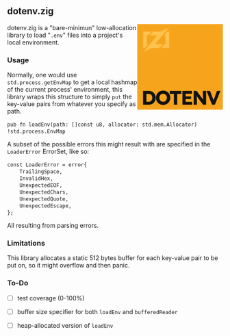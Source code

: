 ## dotenv.zig

<img src="./media/logo.svg" alt="dotenv.zig's logo" align="right" width="200" />

dotenv.zig is a "bare-minimun" low-allocation library to load "`.env`" files
into a project's  local environment.

### Usage

Normally, one would use `std.process.getEnvMap` to get a local hashmap of the
current process' environment, this library wraps this structure to simply `put`
the key-value pairs from whatever you specify as path.

```zig
pub fn loadEnv(path: []const u8, allocator: std.mem.Allocator) !std.process.EnvMap
```

A subset of the possible errors this might result with are specified in the
`LoaderError` ErrorSet, like so:

```zig
const LoaderError = error{
    TrailingSpace,
    InvalidHex,
    UnexpectedEOF,
    UnexpectedChars,
    UnexpectedQuote,
    UnexpectedEscape,
};
```

All resulting from parsing errors.

### Limitations

This library allocates a static 512 bytes buffer for each key-value pair to be
put on, so it might overflow and then panic.

### To-Do

- [ ] test coverage (0-100%)
- [ ] buffer size specifier for both `loadEnv` and `bufferedReader`
- [ ] heap-allocated version of `loadEnv`

